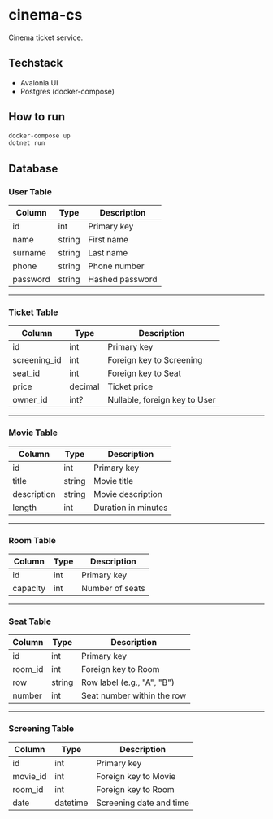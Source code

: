 # cinema-cs

Cinema ticket service.

## Techstack

- Avalonia UI
- Postgres (docker-compose)

## How to run

```bash
docker-compose up
dotnet run
```

## Database

### User Table

| Column   | Type     | Description       |
|----------|----------|-------------------|
| id       | int      | Primary key       |
| name     | string   | First name        |
| surname  | string   | Last name         |
| phone    | string   | Phone number      |
| password | string   | Hashed password   |

---

### Ticket Table

| Column       | Type     | Description                        |
|--------------|----------|------------------------------------|
| id           | int      | Primary key                        |
| screening_id | int      | Foreign key to Screening           |
| seat_id      | int      | Foreign key to Seat                |
| price        | decimal  | Ticket price                       |
| owner_id     | int?     | Nullable, foreign key to User      |

---

### Movie Table

| Column      | Type     | Description             |
|-------------|----------|-------------------------|
| id          | int      | Primary key             |
| title       | string   | Movie title             |
| description | string   | Movie description       |
| length      | int      | Duration in minutes     |

---

### Room Table

| Column   | Type     | Description        |
|----------|----------|--------------------|
| id       | int      | Primary key        |
| capacity | int      | Number of seats    |

---

### Seat Table

| Column  | Type     | Description                 |
|---------|----------|-----------------------------|
| id      | int      | Primary key                 |
| room_id | int      | Foreign key to Room         |
| row     | string   | Row label (e.g., "A", "B")  |
| number  | int      | Seat number within the row  |

---

### Screening Table

| Column   | Type     | Description               |
|----------|----------|---------------------------|
| id       | int      | Primary key               |
| movie_id | int      | Foreign key to Movie      |
| room_id  | int      | Foreign key to Room       |
| date     | datetime | Screening date and time   |
